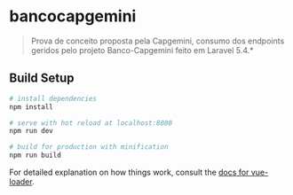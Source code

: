 # bancocapgemini

> Prova de conceito proposta pela Capgemini, consumo dos endpoints geridos pelo projeto Banco-Capgemini feito em Laravel 5.4.*

## Build Setup

``` bash
# install dependencies
npm install

# serve with hot reload at localhost:8080
npm run dev

# build for production with minification
npm run build
```

For detailed explanation on how things work, consult the [docs for vue-loader](http://vuejs.github.io/vue-loader).
